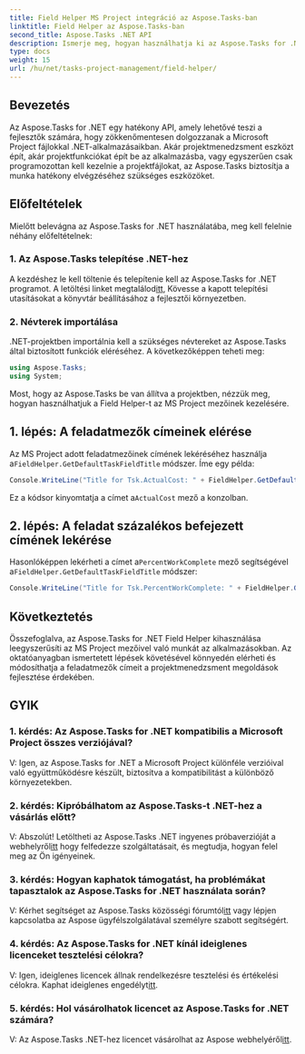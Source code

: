 ```yaml
---
title: Field Helper MS Project integráció az Aspose.Tasks-ban
linktitle: Field Helper az Aspose.Tasks-ban
second_title: Aspose.Tasks .NET API
description: Ismerje meg, hogyan használhatja ki az Aspose.Tasks for .NET-et az MS Project fájlokkal való zökkenőmentes munkavégzéshez.
type: docs
weight: 15
url: /hu/net/tasks-project-management/field-helper/
---
```

## Bevezetés

Az Aspose.Tasks for .NET egy hatékony API, amely lehetővé teszi a fejlesztők számára, hogy zökkenőmentesen dolgozzanak a Microsoft Project fájlokkal .NET-alkalmazásaikban. Akár projektmenedzsment eszközt épít, akár projektfunkciókat épít be az alkalmazásba, vagy egyszerűen csak programozottan kell kezelnie a projektfájlokat, az Aspose.Tasks biztosítja a munka hatékony elvégzéséhez szükséges eszközöket.

## Előfeltételek

Mielőtt belevágna az Aspose.Tasks for .NET használatába, meg kell felelnie néhány előfeltételnek:

### 1. Az Aspose.Tasks telepítése .NET-hez

 A kezdéshez le kell töltenie és telepítenie kell az Aspose.Tasks for .NET programot. A letöltési linket megtalálod[itt](https://releases.aspose.com/tasks/net/), Kövesse a kapott telepítési utasításokat a könyvtár beállításához a fejlesztői környezetben.

### 2. Névterek importálása

.NET-projektben importálnia kell a szükséges névtereket az Aspose.Tasks által biztosított funkciók eléréséhez. A következőképpen teheti meg:

```csharp
using Aspose.Tasks;
using System;

```

Most, hogy az Aspose.Tasks be van állítva a projektben, nézzük meg, hogyan használhatjuk a Field Helper-t az MS Project mezőinek kezelésére.

## 1. lépés: A feladatmezők címeinek elérése

 Az MS Project adott feladatmezőinek címének lekéréséhez használja a`FieldHelper.GetDefaultTaskFieldTitle` módszer. Íme egy példa:

```csharp
Console.WriteLine("Title for Tsk.ActualCost: " + FieldHelper.GetDefaultTaskFieldTitle(Tsk.ActualCost.KeyType));
```

 Ez a kódsor kinyomtatja a címet a`ActualCost` mező a konzolban.

## 2. lépés: A feladat százalékos befejezett címének lekérése

 Hasonlóképpen lekérheti a címet a`PercentWorkComplete` mező segítségével a`FieldHelper.GetDefaultTaskFieldTitle` módszer:

```csharp
Console.WriteLine("Title for Tsk.PercentWorkComplete: " + FieldHelper.GetDefaultTaskFieldTitle(Tsk.PercentWorkComplete.KeyType));
```

## Következtetés

Összefoglalva, az Aspose.Tasks for .NET Field Helper kihasználása leegyszerűsíti az MS Project mezőivel való munkát az alkalmazásokban. Az oktatóanyagban ismertetett lépések követésével könnyedén elérheti és módosíthatja a feladatmezők címeit a projektmenedzsment megoldások fejlesztése érdekében.

## GYIK

### 1. kérdés: Az Aspose.Tasks for .NET kompatibilis a Microsoft Project összes verziójával?

V: Igen, az Aspose.Tasks for .NET a Microsoft Project különféle verzióival való együttműködésre készült, biztosítva a kompatibilitást a különböző környezetekben.

### 2. kérdés: Kipróbálhatom az Aspose.Tasks-t .NET-hez a vásárlás előtt?

 V: Abszolút! Letöltheti az Aspose.Tasks .NET ingyenes próbaverzióját a webhelyről[itt](https://releases.aspose.com/) hogy felfedezze szolgáltatásait, és megtudja, hogyan felel meg az Ön igényeinek.

### 3. kérdés: Hogyan kaphatok támogatást, ha problémákat tapasztalok az Aspose.Tasks for .NET használata során?

 V: Kérhet segítséget az Aspose.Tasks közösségi fórumtól[itt](https://forum.aspose.com/c/tasks/15) vagy lépjen kapcsolatba az Aspose ügyfélszolgálatával személyre szabott segítségért.

### 4. kérdés: Az Aspose.Tasks for .NET kínál ideiglenes licenceket tesztelési célokra?

 V: Igen, ideiglenes licencek állnak rendelkezésre tesztelési és értékelési célokra. Kaphat ideiglenes engedélyt[itt](https://purchase.aspose.com/temporary-license/).

### 5. kérdés: Hol vásárolhatok licencet az Aspose.Tasks for .NET számára?

 V: Az Aspose.Tasks .NET-hez licencet vásárolhat az Aspose webhelyéről[itt](https://purchase.aspose.com/buy).